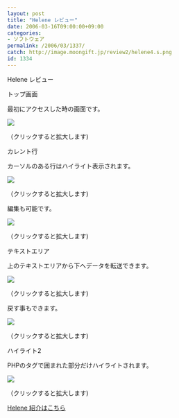 ```yaml
---
layout: post
title: "Helene レビュー"
date: 2006-03-16T09:00:00+09:00
categories:
- ソフトウェア
permalink: /2006/03/1337/
catch: http://image.moongift.jp/review2/helene4.s.png
id: 1334
---
```

Helene レビュー  
<!--more-->

トップ画面

  

最初にアクセスした時の画面です。

  

[![](http://image.moongift.jp/review2/helene1.s.png)](http://image.moongift.jp/review2/helene1.png)  
  
（クリックすると拡大します)

  

カレント行

  

カーソルのある行はハイライト表示されます。

  

[![](http://image.moongift.jp/review2/helene2.s.png)](http://image.moongift.jp/review2/helene2.png)  
  
（クリックすると拡大します)

  

編集も可能です。

  

[![](http://image.moongift.jp/review2/helene3.s.png)](http://image.moongift.jp/review2/helene3.png)  
  
（クリックすると拡大します)

  

テキストエリア

  

上のテキストエリアから下へデータを転送できます。

  

[![](http://image.moongift.jp/review2/helene4.s.png)](http://image.moongift.jp/review2/helene4.png)  
  
（クリックすると拡大します)

  

戻す事もできます。

  

[![](http://image.moongift.jp/review2/helene5.s.png)](http://image.moongift.jp/review2/helene5.png)  
  
（クリックすると拡大します)

  

ハイライト2

  

PHPのタグで囲まれた部分だけハイライトされます。

  

[![](http://image.moongift.jp/review2/helene6.s.png)](http://image.moongift.jp/review2/helene6.png)  
  
（クリックすると拡大します)

  

[Helene 紹介はこちら](http://oss.moongift.jp/intro/i-1335.html)

